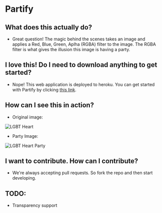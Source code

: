 # Partify

## What does this actually do?
   - Great question! The magic behind the scenes takes an image and applies a Red, Blue, Green, Aplha (RGBA) filter to the image. The RGBA filter is what gives the illusion this image is having a party.

## I love this! Do I need to download anything to get started?
   - Nope! This web application is deployed to heroku. You can get started with Partify by clicking [this link](https://ancient-fjord-96143.herokuapp.com/).

## How can I see this in action?
- Original image:

![LGBT Heart](static/images/lgbtheart.png)

- Party Image:

![LGBT Heart Party](static/images/party_lgbtheart.gif)

## I want to contribute. How can I contribute?
   - We're always accepting pull requests. So fork the repo and then start developing.

## TODO:
- Transparency support